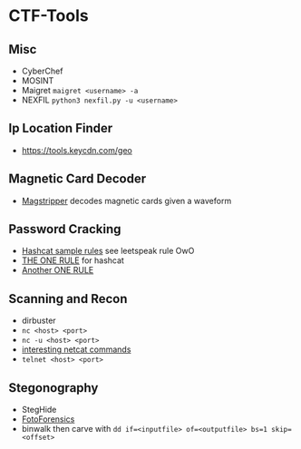 # CTF-Tools
## Misc
- CyberChef
- MOSINT
- Maigret `maigret <username> -a`
- NEXFIL `python3 nexfil.py -u <username>`
## Ip Location Finder
- https://tools.keycdn.com/geo
## Magnetic Card Decoder
- [Magstripper](https://sourceforge.net/projects/magstripper/) decodes magnetic cards given a waveform
## Password Cracking
- [Hashcat sample rules](https://github.com/hashcat/hashcat/tree/master/rules) see leetspeak rule OwO
- [THE ONE RULE](https://github.com/NotSoSecure/password_cracking_rules) for hashcat
- [Another ONE RULE](https://github.com/stealthsploit/Optimised-hashcat-Rule)
## Scanning and Recon
- dirbuster
- `nc <host> <port>`
- `nc -u <host> <port>`
- [interesting netcat commands](https://phoenixnap.com/kb/nc-command)
- `telnet <host> <port>`
## Stegonography
- StegHide
- [FotoForensics](https://fotoforensics.com/)
- binwalk then carve with `dd if=<inputfile> of=<outputfile> bs=1 skip=<offset>`
